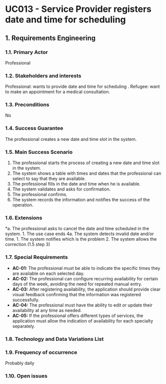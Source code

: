# UC013 - Service Provider registers date and time for scheduling

## 1. Requirements Engineering

### 1.1. Primary Actor
Professional

### 1.2. Stakeholders and interests
Professional: wants to provide date and time for scheduling . 
Refugee: want to make an appointment for a medical consultation.

### 1.3. Preconditions
No

### 1.4. Success Guarantee
The professional creates a new date and time slot in the system.

### 1.5. Main Success Scenario
1. The professional starts the process of creating a new date and time slot in the system.
2. The system shows a table with times and dates that the professional can select to say that they are available.
3. The professional fills in the date and time when he is available.
4. The system validates and asks for confirmation.
5. The professional confirms.
6. The system records the information and notifies the success of the operation.

### 1.6. Extensions
*a. The professional asks to cancel the date and time scheduled in the system.
    1. The use case ends
4a. The system detects invalid date and/or time.
    1. The system notifies which is the problem
    2. The system allows the correction (1.5 step 3)

### 1.7. Special Requirements
* **AC-01:** The professional must be able to indicate the specific times they are available on each selected day.
* **AC-02:** The professional can configure recurring availability for certain days of the week, avoiding the need for repeated manual entry.
* **AC-03:** After registering availability, the application should provide clear visual feedback confirming that the information was registered successfully.
* **AC-04:** The professional must have the ability to edit or update their availability at any time as needed.
* **AC-05:** If the professional offers different types of services, the application must allow the indication of availability for each specialty separately.

### 1.8. Technology and Data Variations List

### 1.9. Frequency of occurrence
Probably daily

### 1.10. Open issues

